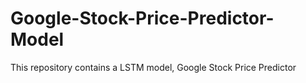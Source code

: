 # Google-Stock-Price-Predictor-Model
This repository contains a LSTM model, Google Stock Price Predictor
